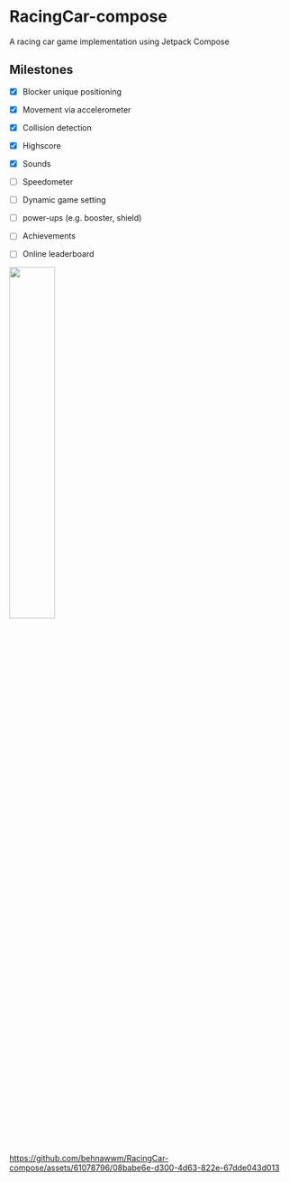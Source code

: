 # RacingCar-compose
A racing car game implementation using Jetpack Compose

## Milestones
- [x] Blocker unique positioning
- [x] Movement via accelerometer
- [x] Collision detection
- [x] Highscore
- [x] Sounds
- [ ] Speedometer
- [ ] Dynamic game setting
- [ ] power-ups (e.g. booster, shield)
- [ ] Achievements
- [ ] Online leaderboard


 <img src="https://github-production-user-asset-6210df.s3.amazonaws.com/61078796/266766492-1da7eca3-4b9d-4698-9cd1-c2da689fc0be.jpg" width="40%" >


https://github.com/behnawwm/RacingCar-compose/assets/61078796/08babe6e-d300-4d63-822e-67dde043d013

